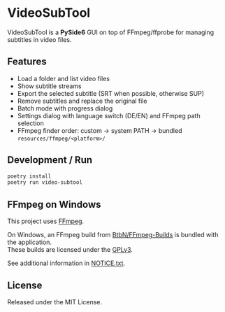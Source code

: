 # VideoSubTool

VideoSubTool is a **PySide6** GUI on top of FFmpeg/ffprobe for managing subtitles in video files.

## Features

- Load a folder and list video files
- Show subtitle streams
- Export the selected subtitle (SRT when possible, otherwise SUP)
- Remove subtitles and replace the original file
- Batch mode with progress dialog
- Settings dialog with language switch (DE/EN) and FFmpeg path selection
- FFmpeg finder order: custom → system PATH → bundled `resources/ffmpeg/<platform>/`

## Development / Run

```bash
poetry install
poetry run video-subtool
```

## FFmpeg on Windows

This project uses [FFmpeg](https://ffmpeg.org/).

On Windows, an FFmpeg build from [BtbN/FFmpeg-Builds](https://github.com/BtbN/FFmpeg-Builds) is bundled with the application.  
These builds are licensed under the [GPLv3](resources/LICENSES/FFmpeg/FFmpeg-GPLv3.txt).  

See additional information in [NOTICE.txt](resources/LICENSES/FFmpeg/NOTICE.txt).


## License

Released under the MIT License.

